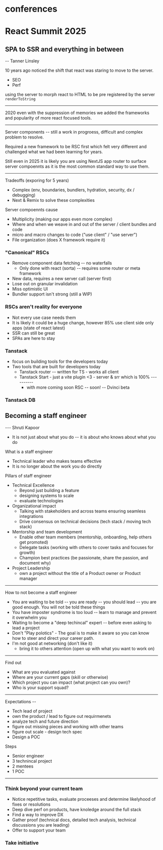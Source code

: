 # conferences

# React Summit 2025
## SPA to SSR and everything in between
-- Tanner Linsley

10 years ago noticed the shift that react was staring to move to the server.

- SEO
- Perf

using the server to morph react to HTML to be pre registered by the server `renderToString`

---

2020 even with the suppression of memories we added the frameworks and popularity of more react focused tools.

---

Server components -- still a work in progroess, difficult and complex problem to resolve.

Required a new framework to be RSC first which felt very different and challenged what we had been learning for years.

Still even in 2025 it is likely you are using NextJS app router to surface server compoennts as it is the most common standard way to use them.

---

Tradeoffs (exporing for 5 years)

- Complex (env, boundaries, bundlers, hydration, security, dx / debugging)
- Next & Remix to solve these complexities

Server compoennts cause

- Multiplicity (making our apps even more complex)
- Where and when we weave in and out of the server / client bundles and code
- micro and macro changes to code ("use client" / "use server")
- File organization (does X framework require it)

### "Canonical" RSCs

- Remove component data fetching -- no waterfalls
  - Only done with react (sorta) -- requires some router or meta framework
- New data, requires a new server call (server first)
- Lose out on granular invalidation
- Miss optimistic UI
- Bundler support isn't strong (still a WIP)

### RSCs aren't reality for everyone

- Not every use case needs them
- It is likely it could be a huge change, however 85% use client side only apps (state of react latest)
- SSR can still be great
- SPAs are here to stay

### Tanstack

- focus on building tools for the developers today
- Two tools that are built for developers today
  - Tanstack router -- written for TS - works all client
  - Tanstack Start - just a vite plugin <3 - server & srr which is 100% ----------
    - with more coming soon RSC -- soon! -- Dvinci beta

### Tanstack DB

## Becoming a staff engineer

--- Shruti Kapoor

- It is not just about what you do -- it is about who knows about what you do

What is a staff engineer

- Technical leader who makes teams effective
- It is no longer about the work you do directly

Pillars of staff engineer

- Technical Excellence
  - Beyond just building a feature
  - designing systems to scale
  - evaluate technologies
- Organizational impact
  - Talking with stakeholders and across teams ensuring seamless integrations
  - Drive consensus on technical decisions (tech stack / moving tech stack)
- Mentorship and team development
  - Enable other team members (mentorship, onboarding, help others get promoted)
  - Delegate tasks (working with others to cover tasks and focuses for growth)
  - Champion best practices (be passionate, share the passion, and document why)
- Project Leadership
  - own a project without the title of a Product owner or Product manager

---

How to not become a staff engineer

- You are waiting to be told -- you are ready -- you should lead -- you are good enough. You will not be told these things
- You have imposter syndrome is too loud -- learn to manage and prevent it overwhelm you
- Waiting to become a "deep techincal" expert -- before even asking to lead a project
- Don't "Play polotics" - The goal is to make it aware so you can know how to steer and direct your career path.
- I'm not good at networking (don't like it)
  - bring it to others attention (open up with what you want to work on)

---

Find out

- What are you evaluated against
- Where are your current gaps (skill or otherwise)
- Which project you can impact (what project can you own)?
- Who is your support squad?

---

Expectations --

- Tech lead of project
- own the product / lead to figure out requirmenets
- analyze tech and future direction
- figure out missing pieces and working with other teams
- figure out scale - design tech spec
- Design a POC

Steps

- Senior engineer
- 3 technincal project
- 2 mentees
- 1 POC

---

### Think beyond your current team

- Notice repetitive tasks, evaluate proceeses and determine likelyhood of fixes or resolutions
- Deep dive perf on products, have knoledge around the full stack
- Find a way to improve DX
- Gather proof (technical docs, detailed tech analysis, technical discussions you are leading)
- Offer to support your team

### Take initiative

